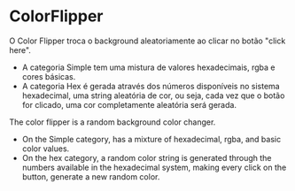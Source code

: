 # ColorFlipper
O Color Flipper troca o background aleatoriamente ao clicar no botão "click here".
- A categoria Simple tem uma mistura de valores hexadecimais, rgba e cores básicas.
- A categoria Hex é gerada através dos números disponíveis no sistema hexadecimal, uma string aleatória de cor, ou seja, cada vez que o botão for clicado, uma cor completamente aleatória será gerada.

The color flipper is a random background color changer. 
- On the Simple category, has a mixture of hexadecimal, rgba, and basic color values.
- On the hex category, a random color string is generated through the numbers available in the hexadecimal system, making every click on the button, generate a new random color.
